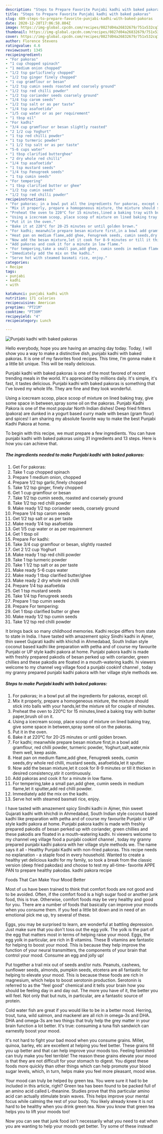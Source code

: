 ```yaml
---
description: "Steps to Prepare Favorite Punjabi kadhi with baked pakoras"
title: "Steps to Prepare Favorite Punjabi kadhi with baked pakoras"
slug: 489-steps-to-prepare-favorite-punjabi-kadhi-with-baked-pakoras
date: 2020-12-28T17:06:58.804Z
image: https://img-global.cpcdn.com/recipes/0827d04a26832679/751x532cq70/punjabi-kadhi-with-baked-pakoras-recipe-main-photo.jpg
thumbnail: https://img-global.cpcdn.com/recipes/0827d04a26832679/751x532cq70/punjabi-kadhi-with-baked-pakoras-recipe-main-photo.jpg
cover: https://img-global.cpcdn.com/recipes/0827d04a26832679/751x532cq70/punjabi-kadhi-with-baked-pakoras-recipe-main-photo.jpg
author: Florence Stevens
ratingvalue: 4.6
reviewcount: 1345
recipeingredient:
- "For pakoras"
- "1 cup chopped spinach"
- "1 medium onion chopped"
- "1/2 tsp garlicfinely chopped"
- "1/2 tsp ginger finely chopped"
- "1 cup gramflour or besan"
- "1/2 tsp cumin seeds roasted and coarsely ground"
- "1/2 tsp red chilli powder"
- "1/2 tsp coriander seeds coarsely ground"
- "1/4 tsp carom seeds"
- "1/2 tsp salt or as per taste"
- "1/4 tsp asafoetida"
- "1/5 cup water or as per requirement"
- "1 tbsp oil"
- "For kadhi"
- "3/4 cup gramflour or besan slightly roasted"
- "2 1/2 cup Yoghurt"
- "1 tsp red chilli powder"
- "1 tsp turmeric powder"
- "1 1/2 tsp salt or as per taste"
- "5-6 cups water"
- "1 tbsp clarified butterghee"
- "2 dry whole red chilli"
- "1/4 tsp asafoetida"
- "1 tsp mustard seeds"
- "1/4 tsp Fenugreek seeds"
- "1 tsp cumin seeds"
- "For tempering"
- "1 tbsp clarified butter or ghee"
- "1/2 tsp cumin seeds"
- "1/2 tsp red chilli powder"
recipeinstructions:
- "For pakoras; in a bowl put all the ingredients for pakoras, except oil."
- "Mix it properly, prepare a homogeneous mixture, the mixture should stick into balls with your hands,let the mixture sit for couple of minutes."
- "Preheat the oven to 220°C for 15 minutes,lined a baking tray with butter paper,brush oil on it."
- "Using a icecream scoop, place scoop of mixture on lined baking tray, give some space in between,spray some oil on the pakoras."
- "Put it in the oven."
- "Bake it at 220°C for 20-25 minutes or until golden brown."
- "For kadhi; meanwhile prepare besan mixture first,in a bowl add gramflour, red chilli powder, turmeric powder, Yoghurt,salt,water,mix them well, keep aside."
- "Heat pan on medium flame,add ghee, Fenugreek seeds, cumin seeds,dry whole red chilli, mustard seeds, asafoetida,let it sputter."
- "Now add the besan mixture,let it cook for 8-9 minutes or till it thicken in desired consistency,stir it continuously."
- "Add pakoras and cook it for a minute in low flame."
- "For tempering,take a small pan,add ghee, cumin seeds in medium flame,let it sputter,add red chilli powder."
- "Immediately add the mix on the kadhi."
- "Serve hot with steamed basmati rice, enjoy."
categories:
- Recipe
tags:
- punjabi
- kadhi
- with

katakunci: punjabi kadhi with 
nutrition: 171 calories
recipecuisine: American
preptime: "PT21M"
cooktime: "PT30M"
recipeyield: "4"
recipecategory: Lunch

---
```



![Punjabi kadhi with baked pakoras](https://img-global.cpcdn.com/recipes/0827d04a26832679/751x532cq70/punjabi-kadhi-with-baked-pakoras-recipe-main-photo.jpg)

Hello everybody, hope you are having an amazing day today. Today, I will show you a way to make a distinctive dish, punjabi kadhi with baked pakoras. It is one of my favorites food recipes. This time, I'm gonna make it a little bit unique. This will be really delicious.

Punjabi kadhi with baked pakoras is one of the most favored of recent trending meals in the world. It's appreciated by millions daily. It's simple, it's fast, it tastes delicious. Punjabi kadhi with baked pakoras is something that I've loved my whole life. They are fine and they look wonderful.

Using a icecream scoop, place scoop of mixture on lined baking tray, give some space in between,spray some oil on the pakoras. Punjabi Kadhi Pakora is one of the most popular North Indian dishes! Deep fried fritters (pakora) are dunked in a yogurt based curry made with besan (gram flour) and spices! I am sharing my absolute favorite way to make the best Punjabi Kadhi Pakora at home.


To begin with this recipe, we must prepare a few ingredients. You can have punjabi kadhi with baked pakoras using 31 ingredients and 13 steps. Here is how you can achieve that.

<!--inarticleads1-->

##### The ingredients needed to make Punjabi kadhi with baked pakoras:

1. Get For pakoras:
1. Take 1 cup chopped spinach
1. Prepare 1 medium onion, chopped
1. Prepare 1/2 tsp garlic,finely chopped
1. Take 1/2 tsp ginger, finely chopped
1. Get 1 cup gramflour or besan
1. Take 1/2 tsp cumin seeds, roasted and coarsely ground
1. Take 1/2 tsp red chilli powder
1. Make ready 1/2 tsp coriander seeds, coarsely ground
1. Prepare 1/4 tsp carom seeds
1. Get 1/2 tsp salt or as per taste
1. Make ready 1/4 tsp asafoetida
1. Get 1/5 cup water or as per requirement
1. Get 1 tbsp oil
1. Prepare For kadhi:
1. Take 3/4 cup gramflour or besan, slightly roasted
1. Get 2 1/2 cup Yoghurt
1. Make ready 1 tsp red chilli powder
1. Take 1 tsp turmeric powder
1. Take 1 1/2 tsp salt or as per taste
1. Make ready 5-6 cups water
1. Make ready 1 tbsp clarified butter/ghee
1. Make ready 2 dry whole red chilli
1. Prepare 1/4 tsp asafoetida
1. Get 1 tsp mustard seeds
1. Take 1/4 tsp Fenugreek seeds
1. Prepare 1 tsp cumin seeds
1. Prepare For tempering:
1. Get 1 tbsp clarified butter or ghee
1. Make ready 1/2 tsp cumin seeds
1. Take 1/2 tsp red chilli powder


It brings back so many childhood memories. Kadhi recipe differs from state to state in India. I have tasted with amazement spicy Sindhi kadhi in Ajmer, thin sweet Gujarati kadhi with khichdi in Ahmedabad, South Indian style coconut based kadhi like preparation with petha and of course my favourite Punjabi or UP style kadhi pakora at home. Punjabi pakora kadhi is made with freshly prepared pakodis of besan perked up with coriander, green chillies and these pakodis are floated in a mouth-watering kadhi. hi viewers welcome to my channel veg village food a punjabi cookinf channel , today my granny prepared punjabi kadhi pakora with her village style methods we. 

<!--inarticleads2-->

##### Steps to make Punjabi kadhi with baked pakoras:

1. For pakoras; in a bowl put all the ingredients for pakoras, except oil.
1. Mix it properly, prepare a homogeneous mixture, the mixture should stick into balls with your hands,let the mixture sit for couple of minutes.
1. Preheat the oven to 220°C for 15 minutes,lined a baking tray with butter paper,brush oil on it.
1. Using a icecream scoop, place scoop of mixture on lined baking tray, give some space in between,spray some oil on the pakoras.
1. Put it in the oven.
1. Bake it at 220°C for 20-25 minutes or until golden brown.
1. For kadhi; meanwhile prepare besan mixture first,in a bowl add gramflour, red chilli powder, turmeric powder, Yoghurt,salt,water,mix them well, keep aside.
1. Heat pan on medium flame,add ghee, Fenugreek seeds, cumin seeds,dry whole red chilli, mustard seeds, asafoetida,let it sputter.
1. Now add the besan mixture,let it cook for 8-9 minutes or till it thicken in desired consistency,stir it continuously.
1. Add pakoras and cook it for a minute in low flame.
1. For tempering,take a small pan,add ghee, cumin seeds in medium flame,let it sputter,add red chilli powder.
1. Immediately add the mix on the kadhi.
1. Serve hot with steamed basmati rice, enjoy.


I have tasted with amazement spicy Sindhi kadhi in Ajmer, thin sweet Gujarati kadhi with khichdi in Ahmedabad, South Indian style coconut based kadhi like preparation with petha and of course my favourite Punjabi or UP style kadhi pakora at home. Punjabi pakora kadhi is made with freshly prepared pakodis of besan perked up with coriander, green chillies and these pakodis are floated in a mouth-watering kadhi. hi viewers welcome to my channel veg village food a punjabi cookinf channel , today my granny prepared punjabi kadhi pakora with her village style methods we. The name says it all - Healthy Punjabi Kadhi with non-fried pakoras. This recipe needs no explanation - a staple food in every household. Wanted to create a healthy yet delicious kadhi for my family, so took a break from the classic version (deep fried pakodas) and choose to test my all-time- favorite APPE PAN to prepare healthy pakodas. kadhi pakora recipe 

Foods That Can Make Your Mood Better


Most of us have been trained to think that comfort foods are not good and to be avoided. Often, if the comfort food is a high sugar food or another junk food, this is true. Otherwise, comfort foods may be very healthy and good for you. There are a number of foods that basically can improve your moods when you consume them. If you feel a little bit down and in need of an emotional pick me up, try several of these.

Eggs, you may be surprised to learn, are wonderful at battling depression. Just make sure that you don't toss out the egg yolk. The yolk is the part of the egg that matters most in terms of helping raise your mood. Eggs, the egg yolk in particular, are rich in B vitamins. These B vitamins are fantastic for helping to boost your mood. This is because they help improve the function of your neural transmitters, the components of your brain that control your mood. Consume an egg and jolly up!

Put together a trail mix out of seeds and/or nuts. Peanuts, cashews, sunflower seeds, almonds, pumpkin seeds, etcetera are all fantastic for helping to elevate your mood. This is because these foods are rich in magnesium, which helps to boost serotonin production. Serotonin is referred to as the "feel good" chemical and it tells your brain how you should be feeling day in and day out. The more you have of it, the better you will feel. Not only that but nuts, in particular, are a fantastic source of protein.

Cold water fish are great if you would like to be in a better mood. Herring, trout, tuna, wild salmon, and mackerel are all rich in omega-3s and DHA. DHA and omega-3s are two things that truly help the grey matter in your brain function a lot better. It's true: consuming a tuna fish sandwich can earnestly boost your mood. 

It's not hard to fight your bad mood when you consume grains. Millet, quinoa, barley, etc are excellent at helping you feel better. These grains fill you up better and that can help improve your moods too. Feeling famished can truly make you feel terrible! The reason these grains elevate your mood is that they are not difficult for your stomach to digest. You digest these foods more quickly than other things which can help promote your blood sugar levels, which, in turn, helps make you feel more pleasant, mood wise.

Your mood can truly be helped by green tea. You were sure it had to be included in this article, right? Green tea has been found to be packed full of an amino acid called L-theanine. Studies prove that this particular amino acid can actually stimulate brain waves. This helps improve your mental focus while calming the rest of your body. You likely already knew it is not hard to be healthy when you drink green tea. Now you know that green tea helps you to lift your moods too!

Now you can see that junk food isn't necessarily what you need to eat when you are wanting to help your moods get better. Try some of these instead!

